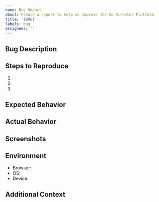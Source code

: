 ```yaml
---
name: Bug Report
about: Create a report to help us improve the Co-Director Platform
title: '[BUG] '
labels: bug
assignees: ''
---
```


## Bug Description
<!-- A clear and concise description of the bug -->

## Steps to Reproduce
1. 
2. 
3. 

## Expected Behavior
<!-- What you expected to happen -->

## Actual Behavior
<!-- What actually happened -->

## Screenshots
<!-- If applicable, add screenshots to help explain your problem -->

## Environment
- Browser:
- OS:
- Device:

## Additional Context
<!-- Add any other context about the problem here -->
